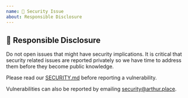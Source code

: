 ```yaml
---
name: 👮 Security Issue
about: Responsible Disclosure
---
```


## 👮 Responsible Disclosure

Do not open issues that might have security implications. It is critical that security related issues
are reported privately so we have time to address them before they become public knowledge.

Please read our [SECURITY.md](https://github.com/arthurfiorette/.github/blob/main/SECURITY.md) before reporting a vulnerability.

Vulnerabilities can also be reported by emailing [security@arthur.place](mailto:security@arthur.place).
